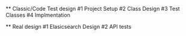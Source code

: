 
** Classic/Code Test design
#1 Project Setup
#2 Class Design
#3 Test Classes
#4 Implmentation


** Real design
#1 Elasicsearch Design
#2 API tests


